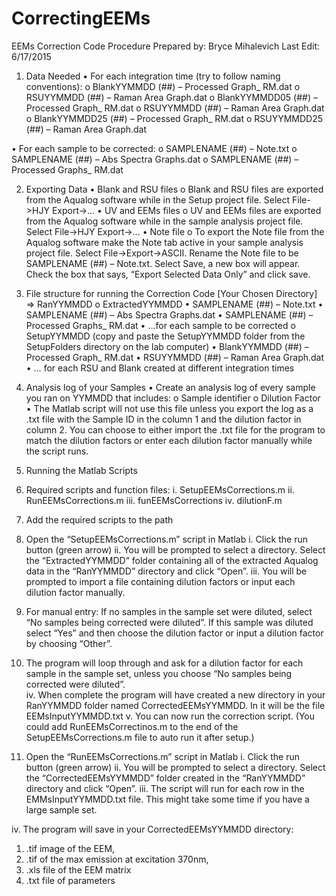 # CorrectingEEMs

EEMs Correction Code Procedure
Prepared by: Bryce Mihalevich
Last Edit: 6/17/2015

1.	Data Needed
•	For each integration time (try to follow naming conventions):
  o	BlankYYMMDD (##) – Processed Graph_ RM.dat
  o	RSUYYMMDD (##) – Raman Area Graph.dat
  o	BlankYYMMDD05 (##) – Processed Graph_ RM.dat
  o	RSUYYMMDD (##) – Raman Area Graph.dat
  o	BlankYYMMDD25 (##) – Processed Graph_ RM.dat
  o	RSUYYMMDD25 (##) – Raman Area Graph.dat

•	For each sample to be corrected:
  o	SAMPLENAME (##) – Note.txt
  o	SAMPLENAME (##) – Abs Spectra Graphs.dat
  o	SAMPLENAME (##) – Processed Graphs_ RM.dat

2.	Exporting Data
•	Blank and RSU files
o	Blank and RSU files are exported from the Aqualog software while in the Setup project file. Select File->HJY Export->…
•	UV and EEMs files
o	UV and EEMs files are exported from the Aqualog software while in the sample analysis project file. Select File->HJY Export->…
•	Note file
o	To export the Note file from the Aqualog software make the Note tab active in your sample analysis project file. Select File->Export->ASCII. Rename the Note file to be SAMPLENAME (##) – Note.txt. Select Save, a new box will appear. Check the box that says, “Export Selected Data Only” and click save.

3.	File structure for running the Correction Code
[Your Chosen Directory]
⇒	RanYYMMDD
o	ExtractedYYMMDD
•	SAMPLENAME (##) – Note.txt
•	SAMPLENAME (##) – Abs Spectra Graphs.dat
•	SAMPLENAME (##) – Processed Graphs_ RM.dat
•	…for each sample to be corrected
o	SetupYYMMDD (copy and paste the SetupYYMMDD folder from the SetupFolders directory on the lab computer)
•	BlankYYMMDD (##) – Processed Graph_ RM.dat
•	RSUYYMMDD (##) – Raman Area Graph.dat
•	… for each RSU and Blank created at different integration times

4.	Analysis log of your Samples
•	Create an analysis log of every sample you ran on YYMMDD that includes: 
o	Sample identifier
o	Dilution Factor
•	The Matlab script will not use this file unless you export the log as a .txt file with the Sample ID in the column 1 and the dilution factor in column 2. You can choose to either import the .txt file for the program to match the dilution factors or enter each dilution factor manually while the script runs. 

5.	Running the Matlab Scripts
1.	Required scripts and function files:
i.	SetupEEMsCorrections.m
ii.	RunEEMsCorrections.m
iii.	funEEMsCorrections
iv.	dilutionF.m
2.	Add the required scripts to the path
3.	Open the “SetupEEMsCorrections.m” script in Matlab
i.	Click the run button (green arrow)
ii.	You will be prompted to select a directory. Select the “ExtractedYYMMDD” folder containing all of the extracted Aqualog data in the “RanYYMMDD” directory and click “Open”. 
iii.	You will be prompted to import a file containing dilution factors or input each dilution factor manually. 
1.	For manual entry: If no samples in the sample set were diluted, select “No samples being corrected were diluted”.  If this sample was diluted select “Yes” and then choose the dilution factor or input a dilution factor by choosing “Other”. 
2.	The program will loop through and ask for a dilution factor for each sample in the sample set, unless you choose “No samples being corrected were diluted”.  
iv.	When complete the program will have created a new directory in your RanYYMMDD folder named CorrectedEEMsYYMMDD.  In it will be the file EEMsInputYYMMDD.txt
v.	You can now run the correction script. (You could add RunEEMsCorrectinos.m to the end of the SetupEEMsCorrections.m file to auto run it after setup.)
4.	Open the “RunEEMsCorrections.m” script in Matlab
i.	Click the run button (green arrow)
ii.	You will be prompted to select a directory. Select the “CorrectedEEMsYYMMDD” folder created in the “RanYYMMDD” directory and click “Open”. 
iii.	The script will run for each row in the EMMsInputYYMMDD.txt file. This might take some time if you have a large sample set. 

iv.	The program will save in your CorrectedEEMsYYMMDD directory:
1.	.tif image of the EEM, 
2.	.tif of the max emission at excitation 370nm, 
3.	.xls file of the EEM matrix 
4.	.txt file of parameters

